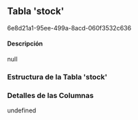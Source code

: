 
## Tabla 'stock'
6e8d21a1-95ee-499a-8acd-060f3532c636
#### Descripción

null

### Estructura de la Tabla 'stock'




### Detalles de las Columnas
undefined

